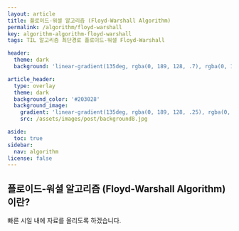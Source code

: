 ```yaml
---
layout: article
title: 플로이드-워셜 알고리즘 (Floyd-Warshall Algorithm)
permalink: /algorithm/floyd-warshall
key: algorithm-algorithm-floyd-warshall
tags: TIL 알고리즘 최단경로 플로이드-워셜 Floyd-Warshall

header:
  theme: dark
  background: 'linear-gradient(135deg, rgba(0, 189, 128, .7), rgba(0, 128, 255, .8))'

article_header:
  type: overlay
  theme: dark
  background_color: '#203028'
  background_image:
    gradient: 'linear-gradient(135deg, rgba(0, 189, 128, .25), rgba(0, 128, 255, .3))'
    src: /assets/images/post/background8.jpg

aside:
  toc: true
sidebar:
  nav: algorithm
license: false
---
```


## 플로이드-워셜 알고리즘 (Floyd-Warshall Algorithm)이란?
<!--more-->

빠른 시일 내에 자료를 올리도록 하겠습니다.